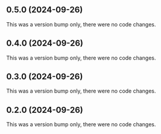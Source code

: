 ## 0.5.0 (2024-09-26)

This was a version bump only, there were no code changes.

## 0.4.0 (2024-09-26)

This was a version bump only, there were no code changes.

## 0.3.0 (2024-09-26)

This was a version bump only, there were no code changes.

## 0.2.0 (2024-09-26)

This was a version bump only, there were no code changes.